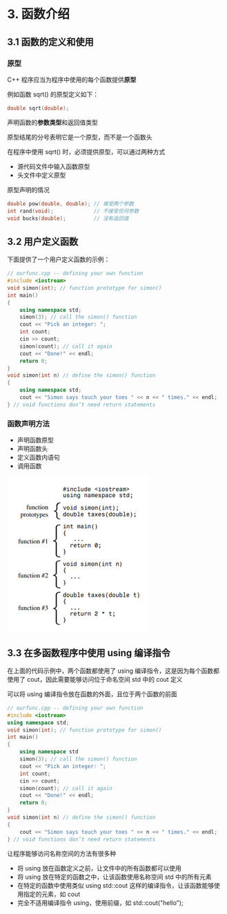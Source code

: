 # 3. 函数介绍

## 3.1 函数的定义和使用

### 原型

C++ 程序应当为程序中使用的每个函数提供**原型**

例如函数 sqrt\(\) 的原型定义如下：

```cpp
double sqrt(double);
```

声明函数的**参数类型**和返回值类型

原型结尾的分号表明它是一个原型，而不是一个函数头

在程序中使用 sqrt\(\) 时，必须提供原型，可以通过两种方式

* 源代码文件中输入函数原型
* 头文件中定义原型

原型声明的情况

```cpp
double pow(double, double); // 接受两个参数
int rand(void);             // 不接受任何参数
void bucks(double);         // 没有返回值
```

## 3.2 用户定义函数

下面提供了一个用户定义函数的示例：

```cpp
// ourfunc.cpp -- defining your own function
#include <iostream>
void simon(int); // function prototype for simon()
int main()
{
    using namespace std;
    simon(3); // call the simon() function
    cout << "Pick an integer: ";
    int count;
    cin >> count;
    simon(count); // call it again
    cout << "Done!" << endl;
    return 0;
}
void simon(int n) // define the simon() function
{
    using namespace std;
    cout << "Simon says touch your toes " << n << " times." << endl;
} // void functions don’t need return statements
```

### 函数声明方法

* 声明函数原型
* 声明函数头
* 定义函数内语句
* 调用函数

![&#x7528;&#x6237;&#x81EA;&#x5B9A;&#x4E49;&#x51FD;&#x6570;&#x7684;&#x58F0;&#x660E;](../.gitbook/assets/image%20%282%29.png)

## 3.3 在多函数程序中使用 using 编译指令

在上面的代码示例中，两个函数都使用了 using 编译指令，这是因为每个函数都使用了 cout，因此需要能够访问位于命名空间 std 中的 cout 定义

可以将 using 编译指令放在函数的外面，且位于两个函数的前面

```cpp
// ourfunc.cpp -- defining your own function
#include <iostream>
using namespace std;
void simon(int); // function prototype for simon()
int main()
{
    using namespace std
    simon(3); // call the simon() function
    cout << "Pick an integer: ";
    int count;
    cin >> count;
    simon(count); // call it again
    cout << "Done!" << endl;
    return 0;
}
void simon(int n) // define the simon() function
{
    cout << "Simon says touch your toes " << n << " times." << endl;
} // void functions don’t need return statements
```

让程序能够访问名称空间的方法有很多种

* 将 using 放在函数定义之前，让文件中的所有函数都可以使用
* 将 using 放在特定的函数之中，让该函数使用名称空间 std 中的所有元素
* 在特定的函数中使用类似 using std::cout 这样的编译指令，让该函数能够使用指定的元素，如 cout
* 完全不适用编译指令 using，使用前缀，如 std::cout\("hello"\);

